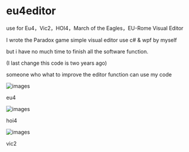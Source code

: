 # eu4editor
use  for  Eu4，Vic2，HOI4，March of the Eagles，EU-Rome        Visual Editor

I wrote the Paradox game simple visual editor use c# & wpf by myself

but i have no much time to finish all the software function.

(I last change this code is two years ago)

someone who what to improve the editor function can use my code



![images](https://raw.githubusercontent.com/xzbrillia/eu4editor/master/eu4.jpg)

eu4 


![images](https://raw.githubusercontent.com/xzbrillia/eu4editor/master/hoi4.png)

hoi4

![images](https://raw.githubusercontent.com/xzbrillia/eu4editor/master/vic2.jpg)

vic2
